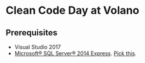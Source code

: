 # Clean Code Day at Volano

## Prerequisites 

- Visual Studio 2017
- [Microsoft® SQL Server® 2014 Express](https://www.microsoft.com/en-us/download/details.aspx?id=42299). [Pick this](https://www.dropbox.com/s/iv3fp70uxulmj7r/Screenshot%202018-02-04%2013.58.54.png?dl=0).
